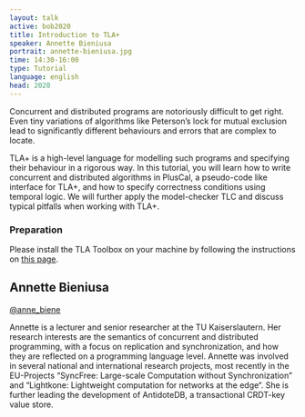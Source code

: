 ```yaml
---
layout: talk
active: bob2020
title: Introduction to TLA+
speaker: Annette Bieniusa
portrait: annette-bieniusa.jpg
time: 14:30-16:00
type: Tutorial
language: english
head: 2020
---
```


Concurrent and distributed programs are notoriously difficult to get
right.  Even tiny variations of algorithms like Peterson’s lock for
mutual exclusion lead to significantly different behaviours and errors
that are complex to locate.

TLA+ is a high-level language for modelling such programs and
specifying their behaviour in a rigorous way.  In this tutorial, you
will learn how to write concurrent and distributed algorithms in
PlusCal, a pseudo-code like interface for TLA+, and how to specify
correctness conditions using temporal logic.  We will further apply
the model-checker TLC and discuss typical pitfalls when working with
TLA+.

### Preparation

Please install the TLA Toolbox on your machine by following the
instructions on [this page](https://lamport.azurewebsites.net/tla/toolbox.html).

## Annette Bieniusa

[@anne_biene](http://twitter.com/anne_biene)

Annette is a lecturer and senior researcher at the TU
Kaiserslautern. Her research interests are the semantics of concurrent
and distributed programming, with a focus on replication and
synchronization, and how they are reflected on a programming language
level. Annette was involved in several national and international
research projects, most recently in the EU-Projects “SyncFree:
Large-scale Computation without Synchronization” and “Lightkone:
Lightweight computation for networks at the edge“. She is further
leading the development of AntidoteDB, a transactional CRDT-key value
store.

